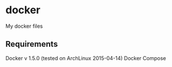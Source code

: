 # docker
My docker files

## Requirements

Docker v 1.5.0 (tested on ArchLinux 2015-04-14)
Docker Compose
